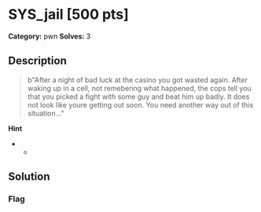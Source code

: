 # SYS_jail [500 pts]

**Category:** pwn
**Solves:** 3

## Description
>b"After a night of bad luck at the casino you got wasted again. After waking up in a cell, not remebering what happened, the cops tell you that you picked a fight with some guy and beat him up badly. It does not look like youre getting out soon. You need another way out of this situation..."

**Hint**
* -

## Solution

### Flag

